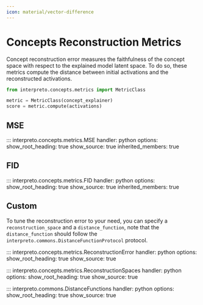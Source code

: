 ```yaml
---
icon: material/vector-difference
---
```


# Concepts Reconstruction Metrics

Concept reconstruction error measures the faithfulness of the concept space with respect to the explained model latent space. To do so, these metrics compute the distance between initial activations and the reconstructed activations.

```python
from interpreto.concepts.metrics import MetricClass

metric = MetricClass(concept_explainer)
score = metric.compute(activations)
```



## MSE

::: interpreto.concepts.metrics.MSE
    handler: python
    options:
      show_root_heading: true
      show_source: true
      inherited_members: true



## FID

::: interpreto.concepts.metrics.FID
    handler: python
    options:
      show_root_heading: true
      show_source: true
      inherited_members: true



## Custom

To tune the reconstruction error to your need, you can specify a `reconstruction_space` and a `distance_function`, note that the `distance_function` should follow the `interpreto.commons.DistanceFunctionProtocol` protocol.

::: interpreto.concepts.metrics.ReconstructionError
    handler: python
    options:
      show_root_heading: true
      show_source: true

::: interpreto.concepts.metrics.ReconstructionSpaces
    handler: python
    options:
      show_root_heading: true
      show_source: true

::: interpreto.commons.DistanceFunctions
    handler: python
    options:
      show_root_heading: true
      show_source: true

